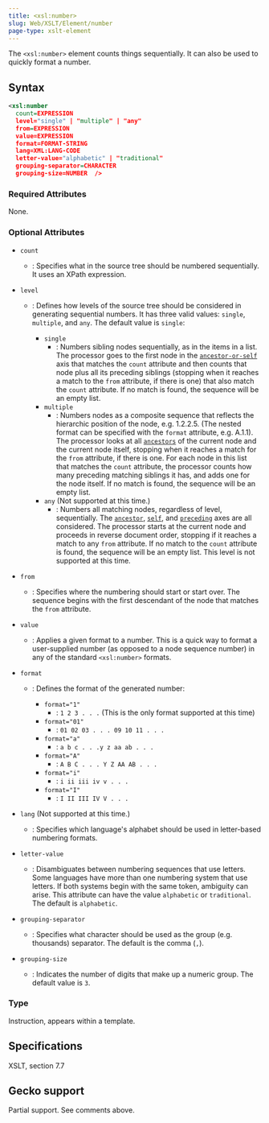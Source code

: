 ```yaml
---
title: <xsl:number>
slug: Web/XSLT/Element/number
page-type: xslt-element
---
```




The `<xsl:number>` element counts things sequentially. It can also be used to quickly format a number.

## Syntax

```xml
<xsl:number
  count=EXPRESSION
  level="single" | "multiple" | "any"
  from=EXPRESSION
  value=EXPRESSION
  format=FORMAT-STRING
  lang=XML:LANG-CODE
  letter-value="alphabetic" | "traditional"
  grouping-separator=CHARACTER
  grouping-size=NUMBER  />
```

### Required Attributes

None.

### Optional Attributes

- `count`
  - : Specifies what in the source tree should be numbered sequentially. It uses an XPath expression.
- `level`

  - : Defines how levels of the source tree should be considered in generating sequential numbers. It has three valid values: `single`, `multiple`, and `any`. The default value is `single`:

    - `single`
      - : Numbers sibling nodes sequentially, as in the items in a list. The processor goes to the first node in the [`ancestor-or-self`](/Web/XPath/Axes#ancestor-or-self) axis that matches the `count` attribute and then counts that node plus all its preceding siblings (stopping when it reaches a match to the `from` attribute, if there is one) that also match the `count` attribute. If no match is found, the sequence will be an empty list.
    - `multiple`
      - : Numbers nodes as a composite sequence that reflects the hierarchic position of the node, e.g. 1.2.2.5. (The nested format can be specified with the `format` attribute, e.g. A.1.1). The processor looks at all [`ancestors`](/Web/XPath/Axes#ancestor) of the current node and the current node itself, stopping when it reaches a match for the `from` attribute, if there is one. For each node in this list that matches the `count` attribute, the processor counts how many preceding matching siblings it has, and adds one for the node itself. If no match is found, the sequence will be an empty list.
    - `any` (Not supported at this time.)
      - : Numbers all matching nodes, regardless of level, sequentially. The [`ancestor`](/Web/XPath/Axes#ancestor), [`self`](/Web/XPath/Axes#self), and [`preceding`](/Web/XPath/Axes#preceding) axes are all considered. The processor starts at the current node and proceeds in reverse document order, stopping if it reaches a match to any `from` attribute. If no match to the `count` attribute is found, the sequence will be an empty list. This level is not supported at this time.

- `from`
  - : Specifies where the numbering should start or start over. The sequence begins with the first descendant of the node that matches the `from` attribute.
- `value`
  - : Applies a given format to a number. This is a quick way to format a user-supplied number (as opposed to a node sequence number) in any of the standard `<xsl:number>` formats.
- `format`

  - : Defines the format of the generated number:

    - `format="1"`
      - : `1 2 3 . . .` (This is the only format supported at this time)
    - `format="01"`
      - : `01 02 03 . . . 09 10 11 . . .`
    - `format="a"`
      - : `a b c . . .y z aa ab . . .`
    - `format="A"`
      - : `A B C . . . Y Z AA AB . . .`
    - `format="i"`
      - : `i ii iii iv v . . .`
    - `format="I"`
      - : `I II III IV V . . .`

- `lang` (Not supported at this time.)
  - : Specifies which language's alphabet should be used in letter-based numbering formats.
- `letter-value`
  - : Disambiguates between numbering sequences that use letters. Some languages have more than one numbering system that use letters. If both systems begin with the same token, ambiguity can arise. This attribute can have the value `alphabetic` or `traditional`. The default is `alphabetic`.
- `grouping-separator`
  - : Specifies what character should be used as the group (e.g. thousands) separator. The default is the comma (`,`).
- `grouping-size`
  - : Indicates the number of digits that make up a numeric group. The default value is `3`.

### Type

Instruction, appears within a template.

## Specifications

XSLT, section 7.7

## Gecko support

Partial support. See comments above.
